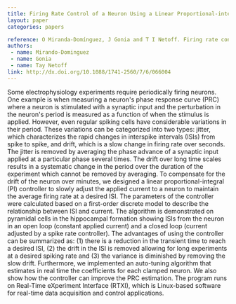 ```yaml
---
title: Firing Rate Control of a Neuron Using a Linear Proportional-integral Controller
layout: paper
categories: papers

reference: O Miranda-Domínguez, J Gonia and T I Netoff. Firing rate control of a neuron using a linear proportional-integral controller. J. Neural Eng. (2010) Vol. 7 No. 6.
authors: 
 - name: Mirando-Dominguez
 - name: Gonia
 - name: Tay Netoff
link: http://dx.doi.org/10.1088/1741-2560/7/6/066004
---
```


Some electrophysiology experiments require periodically firing neurons. One example is when measuring a neuron's phase response curve (PRC) where a neuron is stimulated with a synaptic input and the perturbation in the neuron's period is measured as a function of when the stimulus is applied. However, even regular spiking cells have considerable variations in their period. These variations can be categorized into two types: jitter, which characterizes the rapid changes in interspike intervals (ISIs) from spike to spike, and drift, which is a slow change in firing rate over seconds. The jitter is removed by averaging the phase advance of a synaptic input applied at a particular phase several times. The drift over long time scales results in a systematic change in the period over the duration of the experiment which cannot be removed by averaging. To compensate for the drift of the neuron over minutes, we designed a linear proportional-integral (PI) controller to slowly adjust the applied current to a neuron to maintain the average firing rate at a desired ISI. The parameters of the controller were calculated based on a first-order discrete model to describe the relationship between ISI and current. The algorithm is demonstrated on pyramidal cells in the hippocampal formation showing ISIs from the neuron in an open loop (constant applied current) and a closed loop (current adjusted by a spike rate controller). The advantages of using the controller can be summarized as: (1) there is a reduction in the transient time to reach a desired ISI, (2) the drift in the ISI is removed allowing for long experiments at a desired spiking rate and (3) the variance is diminished by removing the slow drift. Furthermore, we implemented an auto-tuning algorithm that estimates in real time the coefficients for each clamped neuron. We also show how the controller can improve the PRC estimation. The program runs on Real-Time eXperiment Interface (RTXI), which is Linux-based software for real-time data acquisition and control applications.
